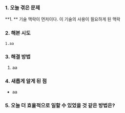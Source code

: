 
### **1. 오늘 겪은 문제**

**1.  **
기술 맥락이 먼저이다. 이 기술의 사용이 필요하게 된 맥락

### **2. 해본 시도**
	1.aa


### **3. 해결 방법**
1. aa

### **4. 새롭게 알게 된 점**
-  aa


### **5. 오늘 더 효율적으로 일할 수 있었을 것 같은 방법은?**
